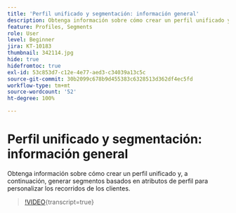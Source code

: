 ```yaml
---
title: 'Perfil unificado y segmentación: información general'
description: Obtenga información sobre cómo crear un perfil unificado y, a continuación, generar segmentos basados en atributos de perfil para personalizar los recorridos de los clientes.
feature: Profiles, Segments
role: User
level: Beginner
jira: KT-10183
thumbnail: 342114.jpg
hide: true
hidefromtoc: true
exl-id: 53c853d7-c12e-4e77-aed3-c34039a13c5c
source-git-commit: 30b2099c678b9d455383c6328513d362df4ec5fd
workflow-type: tm+mt
source-wordcount: '52'
ht-degree: 100%

---
```


# Perfil unificado y segmentación: información general

Obtenga información sobre cómo crear un perfil unificado y, a continuación, generar segmentos basados en atributos de perfil para personalizar los recorridos de los clientes.

>[!VIDEO](https://video.tv.adobe.com/v/342114?quality=12&learn=on){transcript=true}
